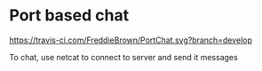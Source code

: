 # Port based chat

https://travis-ci.com/FreddieBrown/PortChat.svg?branch=develop

To chat, use netcat to connect to server and send it messages
